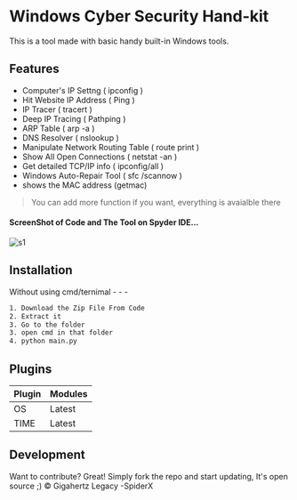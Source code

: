 # Windows Cyber Security Hand-kit
 This is a tool made with basic handy built-in Windows tools. 

## Features

- Computer's IP Settng ( ipconfig )
- Hit Website IP Address ( Ping )
- IP Tracer ( tracert )
- Deep IP Tracing ( Pathping )
- ARP Table ( arp -a )
- DNS Resolver ( nslookup )
- Manipulate Network Routing Table ( route print )
- Show All Open Connections ( netstat -an )
- Get detailed TCP/IP info ( ipconfig/all ) 
- Windows Auto-Repair Tool ( sfc /scannow )
- shows the MAC address (getmac)


> You can add more function if you want, everything is avaialble there
#### ScreenShot of Code and The Tool on Spyder IDE...
![s1](https://github.com/GigaHertzLegacy-SpiderX/Windows_Cyber_Commands/blob/main/s1.png?raw=true)


## Installation

Without using cmd/ternimal - - -

```sh
1. Download the Zip File From Code
2. Extract it
3. Go to the folder
3. open cmd in that folder
4. python main.py 
```

## Plugins


| Plugin | Modules |
| ------ | ------ |
| OS |  Latest |
| TIME | Latest |

## Development

Want to contribute? Great!
Simply fork the repo and start updating, It's open source ;)
© Gigahertz Legacy -SpiderX
